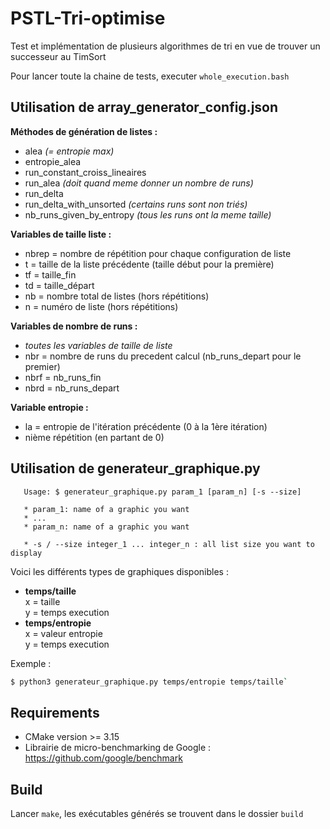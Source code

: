 # PSTL-Tri-optimise

Test et implémentation de plusieurs algorithmes de tri en vue de trouver un
successeur au TimSort


Pour lancer toute la chaine de tests, executer `whole_execution.bash`


## Utilisation de array_generator_config.json

**Méthodes de génération de listes :**
- alea *(= entropie max)*
- entropie_alea
- run_constant_croiss_lineaires 
- run_alea *(doit quand meme donner un nombre de runs)*
- run_delta 
- run_delta_with_unsorted *(certains runs sont non triés)*
- nb_runs_given_by_entropy *(tous les runs ont la meme taille)*

**Variables de taille liste :**
- nbrep = nombre de répétition pour chaque configuration de liste
- t = taille de la liste précédente (taille début pour la première)
- tf = taille_fin
- td = taille_départ
- nb = nombre total de listes (hors répétitions)
- n = numéro de liste (hors répétitions)

**Variables de nombre de runs :**
- *toutes les variables de taille de liste*
- nbr = nombre de runs du precedent calcul (nb_runs_depart pour le premier)
- nbrf = nb_runs_fin
- nbrd = nb_runs_depart

**Variable entropie :**
- la = entropie de l'itération précédente (0 à la 1ère itération)
- nième répétition (en partant de 0)


## Utilisation de generateur_graphique.py

```
   Usage: $ generateur_graphique.py param_1 [param_n] [-s --size]
 
   * param_1: name of a graphic you want
   * ...
   * param_n: name of a graphic you want
 
   * -s / --size integer_1 ... integer_n : all list size you want to display
```

Voici les différents types de graphiques disponibles :
- **temps/taille**\
  x = taille\
  y = temps execution
- **temps/entropie**\
  x = valeur entropie\
  y = temps execution
 
Exemple : 
```BASH
$ python3 generateur_graphique.py temps/entropie temps/taille`
```

## Requirements

- CMake version >= 3.15
- Librairie de micro-benchmarking de Google :
  https://github.com/google/benchmark


## Build

Lancer `make`, les exécutables générés se trouvent dans le dossier `build`
